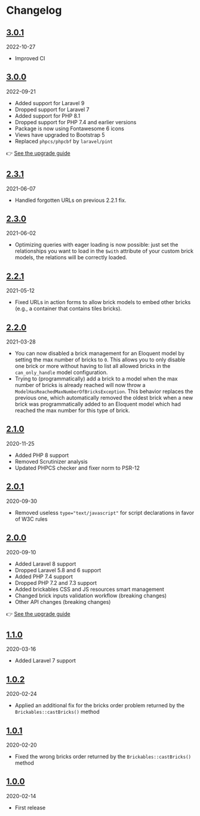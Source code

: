 # Changelog

## [3.0.1](https://github.com/Okipa/laravel-brickables/compare/3.0.0...3.0.1)

2022-10-27

* Improved CI

## [3.0.0](https://github.com/Okipa/laravel-brickables/compare/2.3.1...3.0.0)

2022-09-21

* Added support for Laravel 9
* Dropped support for Laravel 7
* Added support for PHP 8.1
* Dropped support for PHP 7.4 and earlier versions
* Package is now using Fontawesome 6 icons
* Views have upgraded to Bootstrap 5
* Replaced `phpcs/phpcbf` by `laravel/pint`

:point_right: [See the upgrade guide](/docs/upgrade-guides/from-v2-to-v3.md)

## [2.3.1](https://github.com/Okipa/laravel-brickables/compare/2.3.0...2.3.1)

2021-06-07

* Handled forgotten URLs on previous 2.2.1 fix.

## [2.3.0](https://github.com/Okipa/laravel-brickables/compare/2.2.1...2.3.0)

2021-06-02

* Optimizing queries with eager loading is now possible: just set the relationships you want to load in the `$with` attribute of your custom brick models, the relations will be correctly loaded.

## [2.2.1](https://github.com/Okipa/laravel-brickables/compare/2.2.0...2.2.1)

2021-05-12

* Fixed URLs in action forms to allow brick models to embed other bricks (e.g., a container that contains tiles bricks).

## [2.2.0](https://github.com/Okipa/laravel-brickables/compare/2.1.0...2.2.0)

2021-03-28

* You can now disabled a brick management for an Eloquent model by setting the max number of bricks to `0`. This allows you to only disable one brick or more without having to list all allowed bricks in the `can_only_handle` model configuration.
* Trying to (programmatically) add a brick to a model when the max number of bricks is already reached will now throw a `ModelHasReachedMaxNumberOfBricksException`. This behavior replaces the previous one, which automatically removed the oldest brick when a new brick was programmatically added to an Eloquent model which had reached the max number for this type of brick.

## [2.1.0](https://github.com/Okipa/laravel-brickables/compare/2.0.1...2.1.0)

2020-11-25

* Added PHP 8 support
* Removed Scrutinizer analysis
* Updated PHPCS checker and fixer norm to PSR-12

## [2.0.1](https://github.com/Okipa/laravel-brickables/compare/2.0.0...2.0.1)

2020-09-30

* Removed useless `type="text/javascript"` for script declarations in favor of W3C rules

## [2.0.0](https://github.com/Okipa/laravel-brickables/compare/1.1.0...2.0.0)

2020-09-10

* Added Laravel 8 support
* Dropped Laravel 5.8 and 6 support
* Added PHP 7.4 support
* Dropped PHP 7.2 and 7.3 support
* Added brickables CSS and JS resources smart management
* Changed brick inputs validation workflow (breaking changes)
* Other API changes (breaking changes)

:point_right: [See the upgrade guide](/docs/upgrade-guides/from-v1-to-v2.md)

## [1.1.0](https://github.com/Okipa/laravel-brickables/compare/1.0.2...1.1.0)

2020-03-16

* Added Laravel 7 support

## [1.0.2](https://github.com/Okipa/laravel-brickables/compare/1.0.1...1.0.2)

2020-02-24

* Applied an additional fix for the bricks order problem returned by the `Brickables::castBricks()` method

## [1.0.1](https://github.com/Okipa/laravel-brickables/compare/1.0.0...1.0.1)

2020-02-20

* Fixed the wrong bricks order returned by the `Brickables::castBricks()` method

## [1.0.0](https://github.com/Okipa/laravel-brickables/compare/1.0.0...1.0.0)

2020-02-14

* First release
